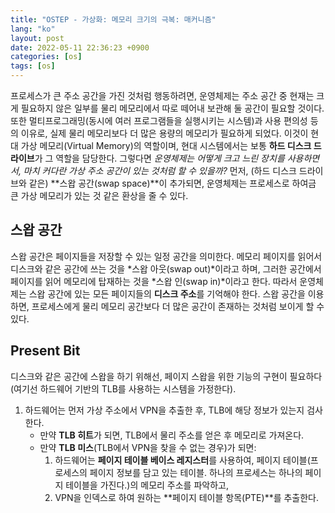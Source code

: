 ```yaml
---
title: "OSTEP - 가상화: 메모리 크기의 극복: 매커니즘"
lang: "ko"
layout: post
date: 2022-05-11 22:36:23 +0900
categories: [os]
tags: [os]
---
```


프로세스가 큰 주소 공간을 가진 것처럼 행동하려면, 운영체제는 주소 공간 중 현재는 크게 필요하지 않은 일부를 물리 메모리에서 따로 떼어내 보관해 둘 공간이 필요할 것이다. 또한 멀티프로그래밍(동시에 여러 프로그램들을 실행시키는 시스템)과 사용 편의성 등의 이유로, 실제 물리 메모리보다 더 많은 용량의 메모리가 필요하게 되었다. 이것이 현대 가상 메모리(Virtual Memory)의 역할이며, 현대 시스템에서는 보통 **하드 디스크 드라이브**가 그 역할을 담당한다. 그렇다면 *운영체제는 어떻게 크고 느린 장치를 사용하면서, 마치 커다란 가상 주소 공간이 있는 것처럼 할 수 있을까?* 먼저, (하드 디스크 드라이브와 같은) **스왑 공간(swap space)**이 추가되면, 운영체제는 프로세스로 하여금 큰 가상 메모리가 있는 것 같은 환상을 줄 수 있다.

## 스왑 공간

스왑 공간은 페이지들을 저장할 수 있는 일정 공간을 의미한다. 메모리 페이지를 읽어서 디스크와 같은 공간에 쓰는 것을 *스왑 아웃(swap out)*이라고 하며, 그러한 공간에서 페이지를 읽어 메모리에 탑재하는 것을 *스왑 인(swap in)*이라고 한다. 따라서 운영체제는 스왑 공간에 있는 모든 페이지들의 **디스크 주소**를 기억해야 한다. 스왑 공간을 이용하면, 프로세스에게 물리 메모리 공간보다 더 많은 공간이 존재하는 것처럼 보이게 할 수 있다.

## Present Bit

디스크와 같은 공간에 스왑을 하기 위해선, 페이지 스왑을 위한 기능의 구현이 필요하다(여기선 하드웨어 기반의 TLB를 사용하는 시스템을 가정한다).

1. 하드웨어는 먼저 가상 주소에서 VPN을 추출한 후, TLB에 해당 정보가 있는지 검사한다.
	- 만약 **TLB 히트**가 되면, TLB에서 물리 주소를 얻은 후 메모리로 가져온다.
	- 만약 **TLB 미스**(TLB에서 VPN을 찾을 수 없는 경우)가 되면:
		1) 하드웨어는 **페이지 테이블 베이스 레지스터**를 사용하여, 페이지 테이블(프로세스의 페이지 정보를 담고 있는 테이블. 하나의 프로세스는 하나의 페이지 테이블을 가진다.)의 메모리 주소를 파악하고,
		2) VPN을 인덱스로 하여 원하는 **페이지 테이블 항목(PTE)**를 추출한다.
